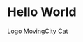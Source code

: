 <html>
<body>
<h1>Hello World</h1>
<a href="intent://arvr.google.com/scene-viewer/1.0?file=https://github.com/mikedriessen/AR_Test/raw/master/3DModel/KaiserVR_Web.glb#Intent;scheme=https;package=com.google.android.googlequicksearchbox;action=android.intent.action.VIEW;S.browser_fallback_url=https://developers.google.com/ar;end;">Logo</a>
<a href="intent://arvr.google.com/scene-viewer/1.0?file=https://raw.githubusercontent.com/mikedriessen/AR_Test/master/VC/glTF/VC.gltf#Intent;scheme=https;package=com.google.android.googlequicksearchbox;action=android.intent.action.VIEW;S.browser_fallback_url=https://developers.google.com/ar;end;">MovingCity</a>
<a href="intent://arvr.google.com/scene-viewer/1.0?file=https://github.com/mikedriessen/AR_Test/raw/master/3DModel/Cat_Lowpoly.glb#Intent;scheme=https;package=com.google.android.googlequicksearchbox;action=android.intent.action.VIEW;S.browser_fallback_url=https://developers.google.com/ar;end;">Cat</a>
</body>
</html>
